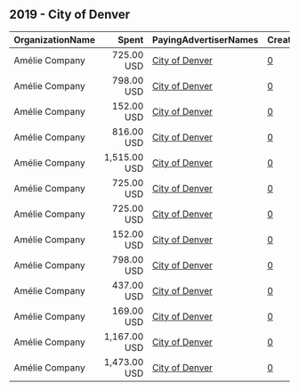 ## 2019 - City of Denver 
|OrganizationName|Spent|PayingAdvertiserNames|CreativeUrls|Impressions|Genders|AgeBrackets|CountryCodes|BillingAddresses|CandidateBallotInformation|
|:---|---:|:---|:---|---:|:---|:---|:---|:---|:---|
|Amélie Company|725.00 USD|[City of Denver](2019/City_of_Denver.md)|[0](https://www.snap.com/political-ads/asset/3cc8b33d212bce26f0ac82c5365fa75f8fbe7ab63d2dcfcae117ab0f5523571d?mediaType=mp4)|368,588||18-|united states|"201 W Colfax Ave,Denver,80202,US"||
|Amélie Company|798.00 USD|[City of Denver](2019/City_of_Denver.md)|[0](https://www.snap.com/political-ads/asset/58b82f85354921d44636239c7cc61a00453de2ef62e5430dd3d9e13f26dd7ca3?mediaType=mp4)|392,924||20-|united states|"201 W Colfax Ave,Denver,80202,US"||
|Amélie Company|152.00 USD|[City of Denver](2019/City_of_Denver.md)|[0](https://www.snap.com/political-ads/asset/a66eff94b15918e079e0854671a67ec5da82d804c82b2ddcdd67b14a942fc297?mediaType=mp4)|82,236||18-|united states|"201 W Colfax Ave,Denver,80202,US"||
|Amélie Company|816.00 USD|[City of Denver](2019/City_of_Denver.md)|[0](https://www.snap.com/political-ads/asset/9c8525ef63c8c31fef8bf34cb4b96d402d61ecb8d1557bfc1f11072b36bb2ebe?mediaType=mp4)|481,310||18-|united states|"201 W Colfax Ave,Denver,80202,US"||
|Amélie Company|1,515.00 USD|[City of Denver](2019/City_of_Denver.md)|[0](https://www.snap.com/political-ads/asset/dd1e83c64db28cce7cbdcf692ec8a29b88690dadcef0e79e278aa7a8ffa0c0af?mediaType=mp4)|894,480||18-|united states|"201 W Colfax Ave,Denver,80202,US"||
|Amélie Company|725.00 USD|[City of Denver](2019/City_of_Denver.md)|[0](https://www.snap.com/political-ads/asset/ebad403582ffbb8e7b5c4d1e8b010056a646f2368c6fb00e8b4fb927138a6e5a?mediaType=mp4)|358,175||18-|united states|"201 W Colfax Ave,Denver,80202,US"||
|Amélie Company|725.00 USD|[City of Denver](2019/City_of_Denver.md)|[0](https://www.snap.com/political-ads/asset/301a75a038b922608797d3dd421d9cf51f9558cddc80a43be930d578c4c2b8e3?mediaType=mp4)|364,421||18-|united states|"201 W Colfax Ave,Denver,80202,US"||
|Amélie Company|152.00 USD|[City of Denver](2019/City_of_Denver.md)|[0](https://www.snap.com/political-ads/asset/864288af7e38e632605c90e14d0e9a41e8d8a495f62bf0f6708e4ef7e4ff8b3c?mediaType=mp4)|80,729||18-|united states|"201 W Colfax Ave,Denver,80202,US"||
|Amélie Company|798.00 USD|[City of Denver](2019/City_of_Denver.md)|[0](https://www.snap.com/political-ads/asset/1bd0aa720d71c4a6aacbe79f0dee163427dbd5b8619df5f9b6ddf477554b788c?mediaType=mp4)|398,711||20-|united states|"201 W Colfax Ave,Denver,80202,US"||
|Amélie Company|437.00 USD|[City of Denver](2019/City_of_Denver.md)|[0](https://www.snap.com/political-ads/asset/171c796c13035696c5ca3035e3be1386c5619484649308110293dc630c228981?mediaType=mp4)|282,665||18-|united states|"201 W Colfax Ave,Denver,80202,US"||
|Amélie Company|169.00 USD|[City of Denver](2019/City_of_Denver.md)|[0](https://www.snap.com/political-ads/asset/8db176cf85ff31704c105bf5daea684ee8e0bff3a03ddd875de9cb4400867588?mediaType=mp4)|92,649||18-|united states|"201 W Colfax Ave,Denver,80202,US"||
|Amélie Company|1,167.00 USD|[City of Denver](2019/City_of_Denver.md)|[0](https://www.snap.com/political-ads/asset/d99a283ea4cad4c85e89dc02fcdf39e607e332fc2380345bab40f9cddd5e19ad?mediaType=mp4)|657,108||18-|united states|"201 W Colfax Ave,Denver,80202,US"||
|Amélie Company|1,473.00 USD|[City of Denver](2019/City_of_Denver.md)|[0](https://www.snap.com/political-ads/asset/638673734540d564e3db1bb1a44c3ba9dbe14f30e3f364b7e3253f1f8fc22eb4?mediaType=mp4)|685,939||18-|united states|"201 W Colfax Ave,Denver,80202,US"||
